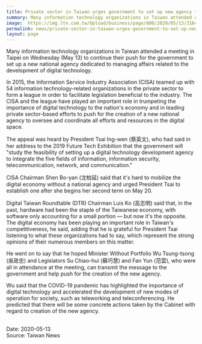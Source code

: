 ```yaml
---
title: Private sector in Taiwan urges government to set up new agency to manage digital technology
summary: Many information technology organizations in Taiwan attended a meeting in Taipei on Wednesday (May 13) to continue their push for the government to set up a new national agency dedicated to managing affairs related to the development of digital technology.
image:  https://img.ltn.com.tw/Upload/business/page/800/2020/05/13/3164719_1.jpg
permalink: news/private-sector-in-taiwan-urges-government-to-set-up-new-agency-to-manage-digital-technology/
layout: page
---
```

Many information technology organizations in Taiwan attended a meeting in Taipei on Wednesday (May 13) to continue their push for the government to set up a new national agency dedicated to managing affairs related to the development of digital technology.

In 2015, the Information Service Industry Association (CISA) teamed up with 54 information technology-related organizations in the private sector to form a league in order to facilitate legislation beneficial to the industry. The CISA and the league have played an important role in trumpeting the importance of digital technology to the nation's economy and in leading private sector-based efforts to push for the creation of a new national agency to oversee and coordinate all efforts and resources in the digital space.

The appeal was heard by President Tsai Ing-wen (蔡英文), who had said in her address to the 2019 Future Tech Exhibition that the government will "study the feasibility of setting up a digital technology development agency to integrate the five fields of information, information security, telecommunication, network, and communication."

CISA Chairman Shen Bo-yan (沈柏延) said that it's hard to mobilize the digital economy without a national agency and urged President Tsai to establish one after she begins her second term on May 20.

Digital Taiwan Roundtable (DTR) Chairman Luis Ko (高志明) said that, in the past, hardware had been the staple of the Taiwanese economy, with software only accounting for a small portion — but now it's the opposite. The digital economy has been playing an important role in Taiwan's competitiveness, he said, adding that he is grateful for President Tsai listening to what these organizations had to say, which represent the strong opinions of their numerous members on this matter.

He went on to say that he hoped Minister Without Portfolio Wu Tsung-tsong (吳政忠) and Legislators Su Chiao-hui (蘇巧慧) and Fan Yun (范雲), who were all in attendance at the meeting, can transmit the message to the government and help push for the creation of the new agency.

Wu said that the COVID-19 pandemic has highlighted the importance of digital technology and accelerated the development of new modes of operation for society, such as teleworking and teleconferencing. He predicted that there will be some concrete actions taken by the Cabinet with regard to creation of the new agency.

<br/>
Date: 2020-05-13
<br/>
Source: Taiwan News
